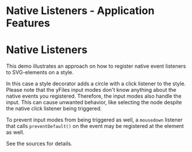<!--
 //////////////////////////////////////////////////////////////////////////////
 // @license
 // This file is part of yFiles for HTML 2.6.0.4.
 // Use is subject to license terms.
 //
 // Copyright (c) 2000-2024 by yWorks GmbH, Vor dem Kreuzberg 28,
 // 72070 Tuebingen, Germany. All rights reserved.
 //
 //////////////////////////////////////////////////////////////////////////////
-->
# Native Listeners - Application Features

# Native Listeners

This demo illustrates an approach on how to register native event listeners to SVG-elements on a style.

In this case a style decorator adds a circle with a click listener to the style. Please note that the yFiles input modes don't know anything about the native events you registered. Therefore, the input modes also handle the input. This can cause unwanted behavior, like selecting the node despite the native click listener being triggered.

To prevent input modes from being triggered as well, a `mousedown` listener that calls `preventDefault()` on the event may be registered at the element as well.

See the sources for details.
